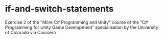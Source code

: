 # if-and-switch-statements
Exercise 2 of the "More C# Programming and Unity" course of the "C# Programming for Unity Game Development" specialisation by the University of Colorado via Coursera
